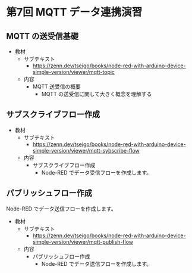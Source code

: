 # 第7回 MQTT データ連携演習

## MQTT の送受信基礎

- 教材
  - サブテキスト
    - https://zenn.dev/tseigo/books/node-red-with-arduino-device-simple-version/viewer/mqtt-topic
  - 内容
    - MQTT 送受信の概要
      - MQTT の送受信に関して大きく概念を理解する

## サブスクライブフロー作成

- 教材
  - サブテキスト
    - https://zenn.dev/tseigo/books/node-red-with-arduino-device-simple-version/viewer/mqtt-sybscribe-flow
  - 内容
    - サブスクライブフロー作成
      - Node-RED でデータ受信フローを作成します。


## パブリッシュフロー作成

Node-RED でデータ送信フローを作成します。

- 教材
  - サブテキスト
    - https://zenn.dev/tseigo/books/node-red-with-arduino-device-simple-version/viewer/mqtt-publish-flow
  - 内容
    - パブリッシュフロー作成
      - Node-RED でデータ送信フローを作成します。

